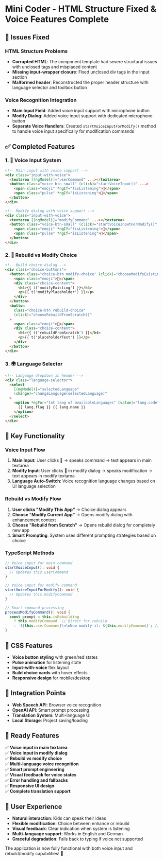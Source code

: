 # Mini Coder - HTML Structure Fixed & Voice Features Complete

## 🔧 Issues Fixed

### HTML Structure Problems

- **Corrupted HTML**: The component template had severe structural issues with unclosed tags and misplaced content
- **Missing input-wrapper closure**: Fixed unclosed div tags in the input section
- **Malformed header**: Reconstructed the proper header structure with language selector and toolbox button

### Voice Recognition Integration

- **Main Input Field**: Added voice input support with microphone button
- **Modify Dialog**: Added voice input support with dedicated microphone button
- **Separate Voice Handlers**: Created `startVoiceInputForModify()` method to handle voice input specifically for modification commands

## ✅ Completed Features

### 1. 🎤 **Voice Input System**

```html
<!-- Main input with voice support -->
<div class="input-with-voice">
  <textarea [(ngModel)]="userCommand" ...></textarea>
  <button class="voice-btn-small" (click)="startVoiceInput()" ...>
    <span class="emoji" *ngIf="!isListening">🎤</span>
    <span class="pulse" *ngIf="isListening">🔴</span>
  </button>
</div>

<!-- Modify dialog with voice support -->
<div class="input-with-voice">
  <textarea [(ngModel)]="modifyCommand" ...></textarea>
  <button class="voice-btn-small" (click)="startVoiceInputForModify()" ...>
    <span class="emoji" *ngIf="!isListening">🎤</span>
    <span class="pulse" *ngIf="isListening">🔴</span>
  </button>
</div>
```

### 2. 🤔 **Rebuild vs Modify Choice**

```html
<!-- Build choice dialog -->
<div class="choice-buttons">
  <button class="choice-btn modify-choice" (click)="chooseModifyExisting()">
    <span class="emoji">🔧</span>
    <div class="choice-content">
      <h4>{{ t('modifyExisting') }}</h4>
      <p>{{ t('modifyPlaceholder') }}</p>
    </div>
  </button>
  <button
    class="choice-btn rebuild-choice"
    (click)="chooseRebuildFromScratch()"
  >
    <span class="emoji">🚀</span>
    <div class="choice-content">
      <h4>{{ t('rebuildFromScratch') }}</h4>
      <p>{{ t('placeholderText') }}</p>
    </div>
  </button>
</div>
```

### 3. 🌍 **Language Selector**

```html
<!-- Language dropdown in header -->
<div class="language-selector">
  <select
    [(ngModel)]="selectedLanguage"
    (change)="changeLanguage(selectedLanguage)"
  >
    <option *ngFor="let lang of availableLanguages" [value]="lang.code">
      {{ lang.flag }} {{ lang.name }}
    </option>
  </select>
</div>
```

## 🎯 Key Functionality

### Voice Input Flow

1. **Main Input**: User clicks 🎤 → speaks command → text appears in main textarea
2. **Modify Input**: User clicks 🎤 in modify dialog → speaks modification → text appears in modify textarea
3. **Language Auto-Switch**: Voice recognition language changes based on UI language selection

### Rebuild vs Modify Flow

1. **User clicks "Modify This App"** → Choice dialog appears
2. **Choose "Modify Current App"** → Opens modify dialog with enhancement context
3. **Choose "Rebuild from Scratch"** → Opens rebuild dialog for completely new app
4. **Smart Prompting**: System uses different prompting strategies based on choice

### TypeScript Methods

```typescript
// Voice input for main command
startVoiceInput(): void {
  // Updates this.userCommand
}

// Voice input for modify command
startVoiceInputForModify(): void {
  // Updates this.modifyCommand
}

// Smart command processing
processModifyCommand(): void {
  const prompt = this.isRebuilding
    ? this.modifyCommand  // Direct for rebuild
    : `${this.userCommand}\n\nNow modify it: ${this.modifyCommand}`; // Combined for modify
}
```

## 🎨 CSS Features

- **Voice button styling** with green/red states
- **Pulse animation** for listening state
- **Input-with-voice** flex layout
- **Build choice cards** with hover effects
- **Responsive design** for mobile/desktop

## 🔗 Integration Points

- **Web Speech API**: Browser voice recognition
- **OpenAI API**: Smart prompt processing
- **Translation System**: Multi-language UI
- **Local Storage**: Project saving/loading

## 🚀 Ready Features

✅ **Voice input in main textarea**  
✅ **Voice input in modify dialog**  
✅ **Rebuild vs modify choice**  
✅ **Multi-language voice recognition**  
✅ **Smart prompt engineering**  
✅ **Visual feedback for voice states**  
✅ **Error handling and fallbacks**  
✅ **Responsive UI design**  
✅ **Complete translation support**

## 📱 User Experience

- **Natural interaction**: Kids can speak their ideas
- **Flexible modification**: Choice between enhance or rebuild
- **Visual feedback**: Clear indication when system is listening
- **Multi-language support**: Works in English and German
- **Graceful degradation**: Falls back to typing if voice not supported

The application is now fully functional with both voice input and rebuild/modify capabilities! 🎉
